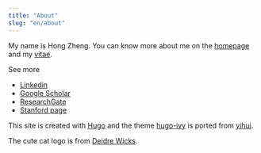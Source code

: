 ```yaml
---
title: "About"
slug: "en/about"
---
```


My name is Hong Zheng. You can know more about me on the [homepage](/) and my [vitae](../vitae/).   

See more

- <a href="https://www.linkedin.com/in/hong-zheng-84612791/" target="_blank">Linkedin</a>
- <a href="https://scholar.google.com/citations?user=TToRxrwAAAAJ&hl=en" target="_blank">Google Scholar</a>
- <a href="https://www.researchgate.net/profile/Hong_Zheng13" target="_blank">ResearchGate</a>
- <a href="https://profiles.stanford.edu/hong-zheng" target="_blank">Stanford page</a>

This site is created with <a href="https://gohugo.io" target="_blank">Hugo</a> and the theme <a href="https://github.com/yihui/hugo-ivy" target="_blank">hugo-ivy</a> is ported from <a href="https://github.com/rbind/yihui" target="_blank">yihui</a>.

The cute cat logo is from <a href="https://www.etsy.com/shop/waterinmypaint" target="_blank">Deidre Wicks</a>.